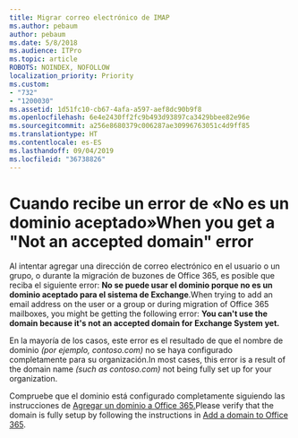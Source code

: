 ```yaml
---
title: Migrar correo electrónico de IMAP
ms.author: pebaum
author: pebaum
ms.date: 5/8/2018
ms.audience: ITPro
ms.topic: article
ROBOTS: NOINDEX, NOFOLLOW
localization_priority: Priority
ms.custom:
- "732"
- "1200030"
ms.assetid: 1d51fc10-cb67-4afa-a597-aef8dc90b9f8
ms.openlocfilehash: 6e4e2430ff2fc9b493d93897ca3429bbee82e96e
ms.sourcegitcommit: a256e8680379c006287ae30996763051c4d9ff85
ms.translationtype: HT
ms.contentlocale: es-ES
ms.lasthandoff: 09/04/2019
ms.locfileid: "36738826"
---
```

# <a name="when-you-get-a-not-an-accepted-domain-error"></a><span data-ttu-id="33af6-102">Cuando recibe un error de «No es un dominio aceptado»</span><span class="sxs-lookup"><span data-stu-id="33af6-102">When you get a "Not an accepted domain" error</span></span>

<span data-ttu-id="33af6-103">Al intentar agregar una dirección de correo electrónico en el usuario o un grupo, o durante la migración de buzones de Office 365, es posible que reciba el siguiente error: **No se puede usar el dominio porque no es un dominio aceptado para el sistema de Exchange**.</span><span class="sxs-lookup"><span data-stu-id="33af6-103">When trying to add an email address on the user or a group or during migration of Office 365 mailboxes, you might be getting the following error: **You can't use the domain because it's not an accepted domain for Exchange System yet.**</span></span>
  
<span data-ttu-id="33af6-104">En la mayoría de los casos, este error es el resultado de que el nombre de dominio *(por ejemplo, contoso.com)* no se haya configurado completamente para su organización.</span><span class="sxs-lookup"><span data-stu-id="33af6-104">In most cases, this error is a result of the domain name *(such as contoso.com)*  not being fully set up for your organization.</span></span>
  
<span data-ttu-id="33af6-105">Compruebe que el dominio está configurado completamente siguiendo las instrucciones de [Agregar un dominio a Office 365.](https://docs.microsoft.com/office365/admin/setup/add-domain)</span><span class="sxs-lookup"><span data-stu-id="33af6-105">Please verify that the domain is fully setup by following the instructions in [Add a domain to Office 365](https://docs.microsoft.com/office365/admin/setup/add-domain).</span></span>
  